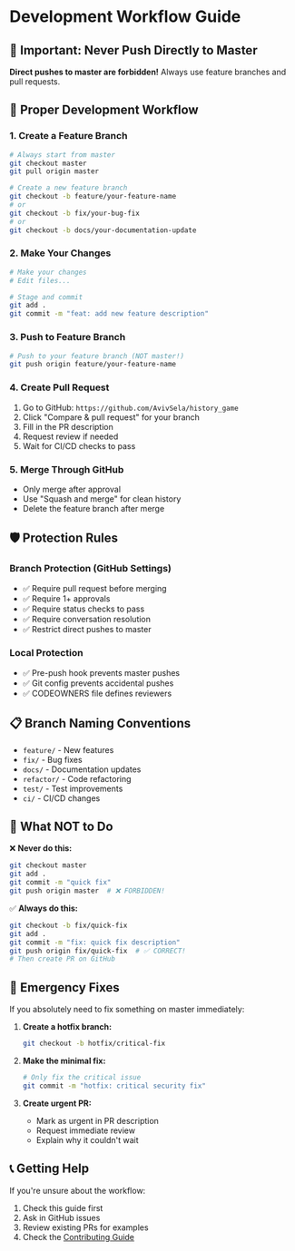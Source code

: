 # Development Workflow Guide

## 🚨 Important: Never Push Directly to Master

**Direct pushes to master are forbidden!** Always use feature branches and pull requests.

## 🔄 Proper Development Workflow

### 1. Create a Feature Branch
```bash
# Always start from master
git checkout master
git pull origin master

# Create a new feature branch
git checkout -b feature/your-feature-name
# or
git checkout -b fix/your-bug-fix
# or  
git checkout -b docs/your-documentation-update
```

### 2. Make Your Changes
```bash
# Make your changes
# Edit files...

# Stage and commit
git add .
git commit -m "feat: add new feature description"
```

### 3. Push to Feature Branch
```bash
# Push to your feature branch (NOT master!)
git push origin feature/your-feature-name
```

### 4. Create Pull Request
1. Go to GitHub: `https://github.com/AvivSela/history_game`
2. Click "Compare & pull request" for your branch
3. Fill in the PR description
4. Request review if needed
5. Wait for CI/CD checks to pass

### 5. Merge Through GitHub
- Only merge after approval
- Use "Squash and merge" for clean history
- Delete the feature branch after merge

## 🛡️ Protection Rules

### Branch Protection (GitHub Settings)
- ✅ Require pull request before merging
- ✅ Require 1+ approvals
- ✅ Require status checks to pass
- ✅ Require conversation resolution
- ✅ Restrict direct pushes to master

### Local Protection
- ✅ Pre-push hook prevents master pushes
- ✅ Git config prevents accidental pushes
- ✅ CODEOWNERS file defines reviewers

## 📋 Branch Naming Conventions

- `feature/` - New features
- `fix/` - Bug fixes
- `docs/` - Documentation updates
- `refactor/` - Code refactoring
- `test/` - Test improvements
- `ci/` - CI/CD changes

## 🚨 What NOT to Do

❌ **Never do this:**
```bash
git checkout master
git add .
git commit -m "quick fix"
git push origin master  # ❌ FORBIDDEN!
```

✅ **Always do this:**
```bash
git checkout -b fix/quick-fix
git add .
git commit -m "fix: quick fix description"
git push origin fix/quick-fix  # ✅ CORRECT!
# Then create PR on GitHub
```

## 🔧 Emergency Fixes

If you absolutely need to fix something on master immediately:

1. **Create a hotfix branch:**
   ```bash
   git checkout -b hotfix/critical-fix
   ```

2. **Make the minimal fix:**
   ```bash
   # Only fix the critical issue
   git commit -m "hotfix: critical security fix"
   ```

3. **Create urgent PR:**
   - Mark as urgent in PR description
   - Request immediate review
   - Explain why it couldn't wait

## 📞 Getting Help

If you're unsure about the workflow:
1. Check this guide first
2. Ask in GitHub issues
3. Review existing PRs for examples
4. Check the [Contributing Guide](../README.md#🤝-contributing) 